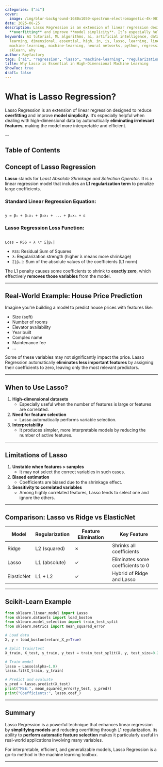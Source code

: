 ```yaml
---
categories: ["ai"]
cover:
  image: /img/blur-background-1680x1050-spectrum-electromagnetic-4k-901-1.jpg
date: 2025-06-25
description: Lasso Regression is an extension of linear regression designed to reduce
  **overfitting** and improve **model simplicity**. It’s especially helpful when deali...
keywords: AI tutorial, ML algorithms, ai, artificial intelligence, data science, deep
  learning, dimensional, essential, high, in, is, lasso, learning, linear-model, machine,
  machine learning, machine-learning, neural networks, python, regression, regularization,
  sklearn, why
author: Royfactory
tags: ["ai", "regression", "lasso", "machine-learning", "regularization", "linear-model", "sklearn"]
title: Why Lasso is Essential in High-Dimensional Machine Learning
ShowToc: true
draft: false
---
```


# What is Lasso Regression?

Lasso Regression is an extension of linear regression designed to reduce **overfitting** and improve **model simplicity**. It’s especially helpful when dealing with high-dimensional data by automatically **eliminating irrelevant features**, making the model more interpretable and efficient.

--
## Table of Contents

## Concept of Lasso Regression

**Lasso** stands for *Least Absolute Shrinkage and Selection Operator*. It is a linear regression model that includes an **L1 regularization term** to penalize large coefficients.

### Standard Linear Regression Equation:
```

y = β₀ + β₁x₁ + β₂x₂ + ... + βₙxₙ + ε

```

### Lasso Regression Loss Function:
```

Loss = RSS + λ \* Σ|βᵢ|

````
- `RSS`: Residual Sum of Squares  
- `λ`: Regularization strength (higher λ means more shrinkage)
- `Σ|βᵢ|`: Sum of the absolute values of the coefficients (L1 norm)

The L1 penalty causes some coefficients to shrink to **exactly zero**, which effectively **removes those variables** from the model.

---

## Real-World Example: House Price Prediction

Imagine you're building a model to predict house prices with features like:

- Size (sqft)
- Number of rooms
- Elevator availability
- Year built
- Complex name
- Maintenance fee  
- ...

Some of these variables may not significantly impact the price. Lasso Regression automatically **eliminates less important features** by assigning their coefficients to zero, leaving only the most relevant predictors.

---

## When to Use Lasso?

1. **High-dimensional datasets**
   - Especially useful when the number of features is large or features are correlated.
2. **Need for feature selection**
   - Lasso automatically performs variable selection.
3. **Interpretability**
   - It produces simpler, more interpretable models by reducing the number of active features.

---

## Limitations of Lasso

1. **Unstable when features > samples**
   - It may not select the correct variables in such cases.
2. **Biased estimation**
   - Coefficients are biased due to the shrinkage effect.
3. **Sensitivity to correlated variables**
   - Among highly correlated features, Lasso tends to select one and ignore the others.

---

## Comparison: Lasso vs Ridge vs ElasticNet

| Model         | Regularization | Feature Elimination | Key Feature                        |
|---------------|----------------|----------------------|-------------------------------------|
| Ridge         | L2 (squared)   | ✗                    | Shrinks all coefficients            |
| Lasso         | L1 (absolute)  | ✓                    | Eliminates some coefficients to 0   |
| ElasticNet    | L1 + L2        | ✓                    | Hybrid of Ridge and Lasso           |

---

## Scikit-Learn Example

```python
from sklearn.linear_model import Lasso
from sklearn.datasets import load_boston
from sklearn.model_selection import train_test_split
from sklearn.metrics import mean_squared_error

# Load data
X, y = load_boston(return_X_y=True)

# Split train/test
X_train, X_test, y_train, y_test = train_test_split(X, y, test_size=0.2, random_state=42)

# Train model
lasso = Lasso(alpha=1.0)
lasso.fit(X_train, y_train)

# Predict and evaluate
y_pred = lasso.predict(X_test)
print("MSE:", mean_squared_error(y_test, y_pred))
print("Coefficients:", lasso.coef_)
````

---

## Summary

Lasso Regression is a powerful technique that enhances linear regression by **simplifying models** and reducing overfitting through L1 regularization. Its ability to **perform automatic feature selection** makes it particularly useful in real-world applications involving many variables.

For interpretable, efficient, and generalizable models, Lasso Regression is a go-to method in the machine learning toolbox.

---